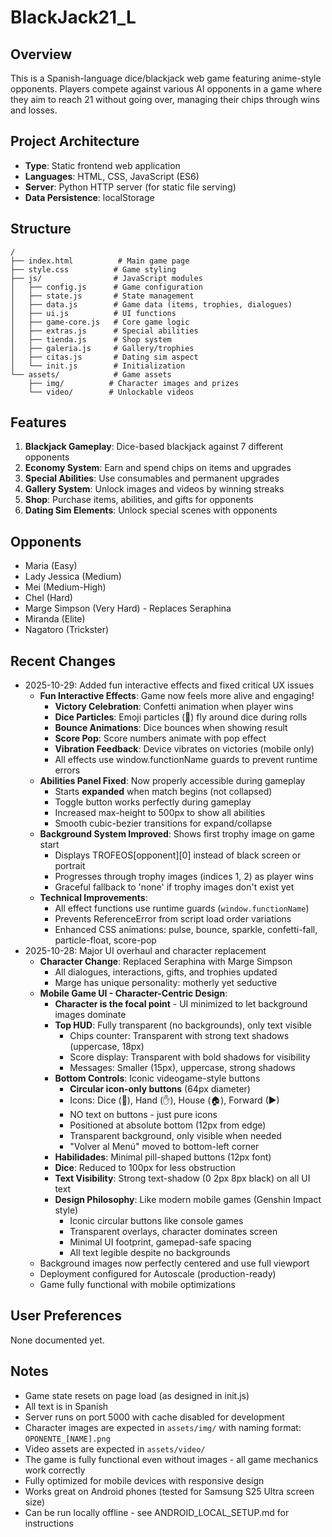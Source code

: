 # BlackJack21_L

## Overview
This is a Spanish-language dice/blackjack web game featuring anime-style opponents. Players compete against various AI opponents in a game where they aim to reach 21 without going over, managing their chips through wins and losses.

## Project Architecture
- **Type**: Static frontend web application
- **Languages**: HTML, CSS, JavaScript (ES6)
- **Server**: Python HTTP server (for static file serving)
- **Data Persistence**: localStorage

## Structure
```
/
├── index.html          # Main game page
├── style.css          # Game styling
├── js/                # JavaScript modules
│   ├── config.js      # Game configuration
│   ├── state.js       # State management
│   ├── data.js        # Game data (items, trophies, dialogues)
│   ├── ui.js          # UI functions
│   ├── game-core.js   # Core game logic
│   ├── extras.js      # Special abilities
│   ├── tienda.js      # Shop system
│   ├── galeria.js     # Gallery/trophies
│   ├── citas.js       # Dating sim aspect
│   └── init.js        # Initialization
└── assets/            # Game assets
    ├── img/          # Character images and prizes
    └── video/        # Unlockable videos
```

## Features
1. **Blackjack Gameplay**: Dice-based blackjack against 7 different opponents
2. **Economy System**: Earn and spend chips on items and upgrades
3. **Special Abilities**: Use consumables and permanent upgrades
4. **Gallery System**: Unlock images and videos by winning streaks
5. **Shop**: Purchase items, abilities, and gifts for opponents
6. **Dating Sim Elements**: Unlock special scenes with opponents

## Opponents
- Maria (Easy)
- Lady Jessica (Medium)
- Mei (Medium-High)
- Chel (Hard)
- Marge Simpson (Very Hard) - Replaces Seraphina
- Miranda (Elite)
- Nagatoro (Trickster)

## Recent Changes
- 2025-10-29: Added fun interactive effects and fixed critical UX issues
  - **Fun Interactive Effects**: Game now feels more alive and engaging!
    - **Victory Celebration**: Confetti animation when player wins
    - **Dice Particles**: Emoji particles (🎲) fly around dice during rolls
    - **Bounce Animations**: Dice bounces when showing result
    - **Score Pop**: Score numbers animate with pop effect
    - **Vibration Feedback**: Device vibrates on victories (mobile only)
    - All effects use window.functionName guards to prevent runtime errors
  - **Abilities Panel Fixed**: Now properly accessible during gameplay
    - Starts **expanded** when match begins (not collapsed)
    - Toggle button works perfectly during gameplay
    - Increased max-height to 500px to show all abilities
    - Smooth cubic-bezier transitions for expand/collapse
  - **Background System Improved**: Shows first trophy image on game start
    - Displays TROFEOS[opponent][0] instead of black screen or portrait
    - Progresses through trophy images (indices 1, 2) as player wins
    - Graceful fallback to 'none' if trophy images don't exist yet
  - **Technical Improvements**:
    - All effect functions use runtime guards (`window.functionName`)
    - Prevents ReferenceError from script load order variations
    - Enhanced CSS animations: pulse, bounce, sparkle, confetti-fall, particle-float, score-pop
- 2025-10-28: Major UI overhaul and character replacement
  - **Character Change**: Replaced Seraphina with Marge Simpson
    - All dialogues, interactions, gifts, and trophies updated
    - Marge has unique personality: motherly yet seductive
  - **Mobile Game UI - Character-Centric Design**:
    - **Character is the focal point** - UI minimized to let background images dominate
    - **Top HUD**: Fully transparent (no backgrounds), only text visible
      - Chips counter: Transparent with strong text shadows (uppercase, 18px)
      - Score display: Transparent with bold shadows for visibility
      - Messages: Smaller (15px), uppercase, strong shadows
    - **Bottom Controls**: Iconic videogame-style buttons
      - **Circular icon-only buttons** (64px diameter)
      - Icons: Dice (🎲), Hand (✋), House (🏠), Forward (▶)
      - NO text on buttons - just pure icons
      - Positioned at absolute bottom (12px from edge)
      - Transparent background, only visible when needed
      - "Volver al Menú" moved to bottom-left corner
    - **Habilidades**: Minimal pill-shaped buttons (12px font)
    - **Dice**: Reduced to 100px for less obstruction
    - **Text Visibility**: Strong text-shadow (0 2px 8px black) on all UI text
    - **Design Philosophy**: Like modern mobile games (Genshin Impact style)
      - Iconic circular buttons like console games
      - Transparent overlays, character dominates screen
      - Minimal UI footprint, gamepad-safe spacing
      - All text legible despite no backgrounds
  - Background images now perfectly centered and use full viewport
  - Deployment configured for Autoscale (production-ready)
  - Game fully functional with mobile optimizations

## User Preferences
None documented yet.

## Notes
- Game state resets on page load (as designed in init.js)
- All text is in Spanish
- Server runs on port 5000 with cache disabled for development
- Character images are expected in `assets/img/` with naming format: `OPONENTE_[NAME].png`
- Video assets are expected in `assets/video/`
- The game is fully functional even without images - all game mechanics work correctly
- Fully optimized for mobile devices with responsive design
- Works great on Android phones (tested for Samsung S25 Ultra screen size)
- Can be run locally offline - see ANDROID_LOCAL_SETUP.md for instructions
